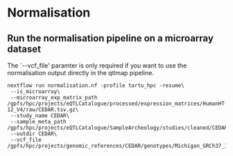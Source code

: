 # Normalisation

## Run the normalisation pipeline on a microarray dataset

The `--vcf_file' paramter is only required if you want to use the normalisation output directly in the qtlmap pipeline.

```
nextflow run normalisation.nf -profile tartu_hpc -resume\
 --is_microarray\
 --microarray_exp_matrix_path /gpfs/hpc/projects/eQTLCatalogue/processed/expression_matrices/HumanHT-12_V4/raw/CEDAR.tsv.gz\
 --study_name CEDAR\
 --sample_meta_path /gpfs/hpc/projects/eQTLCatalogue/SampleArcheology/studies/cleaned/CEDAR.tsv\
 --outdir CEDAR\
 --vcf_file /gpfs/hpc/projects/genomic_references/CEDAR/genotypes/Michigan_GRCh37_1KGPhase3_220918/GRCh38/CEDAR_GRCh38.filtered.renamed.vcf.gz
 ```
